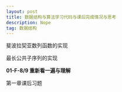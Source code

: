```yaml
---
layout: post
title: 数据结构与算法学习代码与课后完成情况与思考
description: Nope
tag: 数据结构
---
```


斐波拉契亚数列函数的实现

最长公共子序列的实现

**01-F-8/9 重新看一遍与理解**

第一章课后习题

